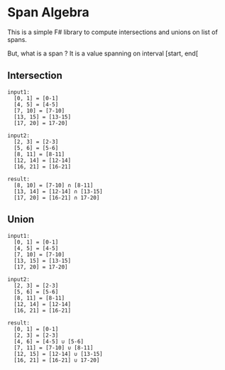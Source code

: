﻿# Span Algebra

This is a simple F# library to compute intersections and unions on list of spans.

But, what is a span ? It is a value spanning on interval [start, end[

## Intersection

````
input1:
  [0, 1] = [0-1]
  [4, 5] = [4-5]
  [7, 10] = [7-10]
  [13, 15] = [13-15]
  [17, 20] = 17-20]

input2:
  [2, 3] = [2-3]
  [5, 6] = [5-6]
  [8, 11] = [8-11]
  [12, 14] = [12-14]
  [16, 21] = [16-21]

result:
  [8, 10] = [7-10] ∩ [8-11]
  [13, 14] = [12-14] ∩ [13-15]
  [17, 20] = [16-21] ∩ 17-20]
````

## Union

````
input1:
  [0, 1] = [0-1]
  [4, 5] = [4-5]
  [7, 10] = [7-10]
  [13, 15] = [13-15]
  [17, 20] = 17-20]

input2:
  [2, 3] = [2-3]
  [5, 6] = [5-6]
  [8, 11] = [8-11]
  [12, 14] = [12-14]
  [16, 21] = [16-21]

result:
  [0, 1] = [0-1]
  [2, 3] = [2-3]
  [4, 6] = [4-5] ∪ [5-6]
  [7, 11] = [7-10] ∪ [8-11]
  [12, 15] = [12-14] ∪ [13-15]
  [16, 21] = [16-21] ∪ 17-20]
````
